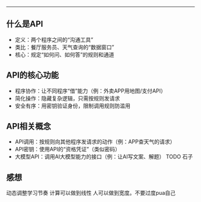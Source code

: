 ****
## **什么是API**
- 定义：两个程序之间的“沟通工具”
- 类比：餐厅服务员、天气查询的“数据窗口”
- 核心：规定“如何问、如何答”的规则和通道
## **API的核心功能**
- 程序协作：让不同程序“借”能力（例：外卖APP用地图/支付API）
- 简化操作：隐藏复杂逻辑，只需按规则发请求
- 安全有序：用密钥验证身份，限制调用规则防滥用
## **API相关概念**
- API调用：按规则向其他程序发请求的动作（例：APP查天气的请求）
- API密钥：使用API的“资格凭证”（类似密码）
- 大模型API：调用AI大模型能力的接口（例：让AI写文案、解题）
TODO
石子


## 感想
动态调整学习节奏
计算可以做到线性
人可以做到宽度。不要过度pua自己
